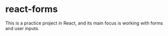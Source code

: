 # react-forms
This is a practice project in React, and its main focus is working with forms and user inputs. 
